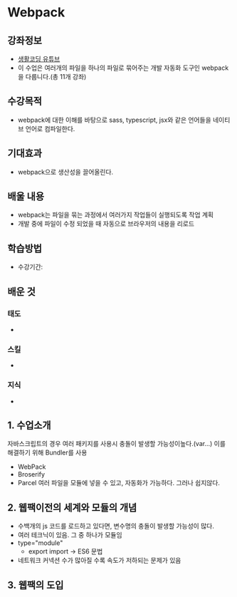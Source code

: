 # Webpack
## 강좌정보
- [생활코딩 유튜브](https://www.youtube.com/watch?v=cp_MeXO2fLg&list=PLuHgQVnccGMChcT9IKopFDoAIoTA-03DA)
- 이 수업은 여러개의 파일을 하나의 파일로 묶어주는 개발 자동화 도구인 webpack을 다룹니다.(총 11개 강좌)

## 수강목적
- webpack에 대한 이해를 바탕으로 sass, typescript, jsx와 같은 언어들을 네이티브 언어로 컴파일한다.

## 기대효과
- webpack으로 생산성을 끌어올린다.

## 배울 내용
- webpack는 파일을 묶는 과정에서 여러가지 작업들이 실행되도록 작업 계획
- 개발 중에 파일이 수정 되었을 때 자동으로 브라우저의 내용을 리로드

## 학습방법
- 수강기간: 

## 배운 것
### 태도
- 
### 스킬
- 
### 지식
- 

## 1. 수업소개
자바스크립트의 경우 여러 패키지를 사용시 충돌이 발생할 가능성이높다.(var...)
이를 해결하기 위해 Bundler를 사용
- WebPack
- Broserify
- Parcel
여러 파일을 모듈에 넣을 수 있고, 자동화가 가능하다. 그러나 쉽지않다.

## 2. 웹팩이전의 세계와 모듈의 개념
- 수백개의 js 코드를 로드하고 있다면, 변수명의 충돌이 발생할 가능성이 많다.
- 여러 테크닉이 있음. 그 중 하나가 모듈임
- type="module"
    - export import -> ES6 문법
- 네트워크 커넥션 수가 많아질 수록 속도가 저하되는 문제가 있음

## 3. 웹팩의 도입

